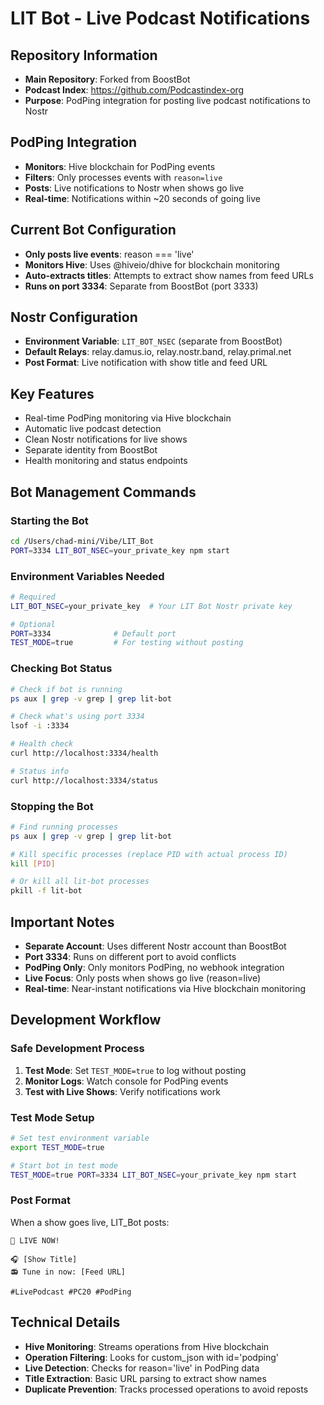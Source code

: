 # LIT Bot - Live Podcast Notifications

## Repository Information
- **Main Repository**: Forked from BoostBot
- **Podcast Index**: https://github.com/Podcastindex-org
- **Purpose**: PodPing integration for posting live podcast notifications to Nostr

## PodPing Integration
- **Monitors**: Hive blockchain for PodPing events
- **Filters**: Only processes events with `reason=live`
- **Posts**: Live notifications to Nostr when shows go live
- **Real-time**: Notifications within ~20 seconds of going live

## Current Bot Configuration
- **Only posts live events**: reason === 'live'
- **Monitors Hive**: Uses @hiveio/dhive for blockchain monitoring
- **Auto-extracts titles**: Attempts to extract show names from feed URLs
- **Runs on port 3334**: Separate from BoostBot (port 3333)

## Nostr Configuration
- **Environment Variable**: `LIT_BOT_NSEC` (separate from BoostBot)
- **Default Relays**: relay.damus.io, relay.nostr.band, relay.primal.net
- **Post Format**: Live notification with show title and feed URL

## Key Features
- Real-time PodPing monitoring via Hive blockchain
- Automatic live podcast detection
- Clean Nostr notifications for live shows
- Separate identity from BoostBot
- Health monitoring and status endpoints

## Bot Management Commands

### Starting the Bot
```bash
cd /Users/chad-mini/Vibe/LIT_Bot
PORT=3334 LIT_BOT_NSEC=your_private_key npm start
```

### Environment Variables Needed
```bash
# Required
LIT_BOT_NSEC=your_private_key  # Your LIT Bot Nostr private key

# Optional
PORT=3334              # Default port
TEST_MODE=true         # For testing without posting
```

### Checking Bot Status
```bash
# Check if bot is running
ps aux | grep -v grep | grep lit-bot

# Check what's using port 3334
lsof -i :3334

# Health check
curl http://localhost:3334/health

# Status info
curl http://localhost:3334/status
```

### Stopping the Bot
```bash
# Find running processes
ps aux | grep -v grep | grep lit-bot

# Kill specific processes (replace PID with actual process ID)
kill [PID]

# Or kill all lit-bot processes
pkill -f lit-bot
```

## Important Notes
- **Separate Account**: Uses different Nostr account than BoostBot
- **Port 3334**: Runs on different port to avoid conflicts
- **PodPing Only**: Only monitors PodPing, no webhook integration
- **Live Focus**: Only posts when shows go live (reason=live)
- **Real-time**: Near-instant notifications via Hive blockchain monitoring

## Development Workflow

### Safe Development Process
1. **Test Mode**: Set `TEST_MODE=true` to log without posting
2. **Monitor Logs**: Watch console for PodPing events
3. **Test with Live Shows**: Verify notifications work

### Test Mode Setup
```bash
# Set test environment variable
export TEST_MODE=true

# Start bot in test mode
TEST_MODE=true PORT=3334 LIT_BOT_NSEC=your_private_key npm start
```

### Post Format
When a show goes live, LIT_Bot posts:
```
🔴 LIVE NOW!

🎧 [Show Title]
📻 Tune in now: [Feed URL]

#LivePodcast #PC20 #PodPing
```

## Technical Details
- **Hive Monitoring**: Streams operations from Hive blockchain
- **Operation Filtering**: Looks for custom_json with id='podping'
- **Live Detection**: Checks for reason='live' in PodPing data
- **Title Extraction**: Basic URL parsing to extract show names
- **Duplicate Prevention**: Tracks processed operations to avoid reposts